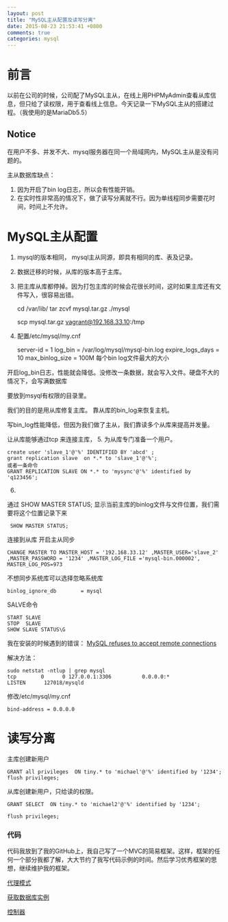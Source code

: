 ```yaml
---
layout: post
title: "MySQL主从配置及读写分离"
date: 2015-08-23 21:53:41 +0800
comments: true
categories: mysql
---
```


# 前言

以前在公司的时候，公司配了MySQL主从，在线上用PHPMyAdmin查看从库信息，但只给了读权限，用于查看线上信息。今天记录一下MySQL主从的搭建过程。（我使用的是MariaDb5.5）

## Notice

在用户不多、并发不大、mysql服务器在同一个局域网内，MySQL主从是没有问题的。

主从数据库缺点：

1. 因为开启了bin log日志，所以会有性能开销。
2. 在实时性非常高的情况下，做了读写分离就不行。因为单线程同步需要花时间，时间上不允许。




# MySQL主从配置

1. mysql的版本相同， mysql主从同源，即具有相同的库、表及记录。
2. 数据迁移的时候，从库的版本高于主库。
3. 把主库从库都停掉。因为打包主库的时候会花很长时间，这时如果主库还有文件写入，很容易出错。

	cd /var/lib/
	tar zcvf mysql.tar.gz ./mysql

	scp mysql.tar.gz vagrant@192.168.33.10:/tmp
4. 配置/etc/mysql/my.cnf

	server-id               = 1
	log_bin                 = /var/log/mysql/mysql-bin.log
	expire_logs_days        = 10
	max_binlog_size         = 100M		每个bin log文件最大的大小

开启log_bin日志，性能就会降低。没修改一条数据，就会写入文件。硬盘不大的情况下，会写满数据库

要放到msyql有权限的目录里。


我们的目的是用从库修复主库。
靠从库的bin_log来恢复主机。


写bin_log性能降低，但因为我们做了主从，我们靠读多个从库来提高并发量。

让从库能够通过tcp 来连接主库，
5. 为从库专门准备一个用户。

	create user 'slave_1'@'%' IDENTIFIED BY 'abcd' ;
	grant replication slave  on *.* to 'slave_1'@'%';
	或者一条命令
	GRANT REPLICATION SLAVE ON *.* to 'mysync'@'%' identified by 'q123456'; 
6.
通过  SHOW MASTER STATUS; 显示当前主库的binlog文件与文件位置，我们需要将这个位置记录下来

	 SHOW MASTER STATUS;

连接到从库   开启主从同步

	CHANGE MASTER TO MASTER_HOST = '192.168.33.12' ,MASTER_USER='slave_2' ,MASTER_PASSWORD = '1234' ,MASTER_LOG_FILE ='mysql-bin.000002', MASTER_LOG_POS=973

 不想同步系统库可以选择忽略系统库 

	binlog_ignore_db        = mysql
SALVE命令

	START SLAVE
	STOP  SLAVE
	SHOW SLAVE STATUS\G

我在安装的时候遇到的错误：
[MySQL refuses to accept remote connections](http://serverfault.com/questions/586651/mysql-refuses-to-accept-remote-connections)

解决方法：

	sudo netstat -ntlup | grep mysql
	tcp        0      0 127.0.0.1:3306          0.0.0.0:*               LISTEN      127018/mysqld

修改/etc/mysql/my.cnf

	bind-address = 0.0.0.0
# 读写分离
主库创建新用户

	GRANT all privileges  ON tiny.* to 'michael'@'%' identified by '1234'; 
	flush privileges;
从库创建新用户，只给读的权限。

	GRANT SELECT  ON tiny.* to 'michael2'@'%' identified by '1234'; 

	flush privileges;


### 代码
代码我放到了我的GitHub上，我自己写了一个MVC的简易框架。这样，框架的任何一个部分我都了解，大大节约了我写代码示例的时间。然后学习优秀框架的思想，继续维护我的框架。

[代理模式](https://github.com/hildalove/tiny/blob/master/Tiny/Proxy/Proxy.php)

[获取数据库实例](https://github.com/hildalove/tiny/blob/master/Tiny/Service/Factory.php)

[控制器](https://github.com/hildalove/tiny/blob/master/App/Controller/Mysql.php)



